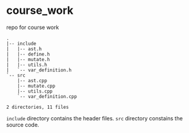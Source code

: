 # course_work
repo for course work


```
.
|-- include
|   |-- ast.h
|   |-- define.h
|   |-- mutate.h
|   |-- utils.h
|   `-- var_definition.h
`-- src
    |-- ast.cpp
    |-- mutate.cpp
    |-- utils.cpp
    `-- var_definition.cpp

2 directories, 11 files
```

`include` directory contains the header files.
`src` directory constains the source code.

